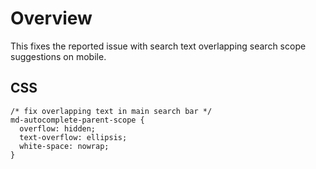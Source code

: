 # Overview
This fixes the reported issue with search text overlapping search scope suggestions on mobile.

## CSS
```
/* fix overlapping text in main search bar */
md-autocomplete-parent-scope {
  overflow: hidden;
  text-overflow: ellipsis;
  white-space: nowrap;
}
```
